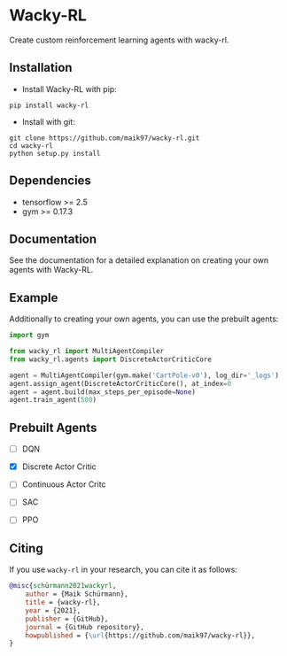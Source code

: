 # Wacky-RL

Create custom reinforcement learning agents with wacky-rl.

## Installation

- Install Wacky-RL with pip:

```
pip install wacky-rl
```

- Install with git:

```
git clone https://github.com/maik97/wacky-rl.git
cd wacky-rl
python setup.py install
```

## Dependencies

- tensorflow >= 2.5
- gym >= 0.17.3

## Documentation 

See the documentation for a detailed explanation on creating your own agents with Wacky-RL.

## Example

Additionally to creating your own agents, you can use the prebuilt agents:

```python
import gym

from wacky_rl import MultiAgentCompiler
from wacky_rl.agents import DiscreteActorCriticCore

agent = MultiAgentCompiler(gym.make('CartPole-v0'), log_dir='_logs')
agent.assign_agent(DiscreteActorCriticCore(), at_index=0
agent = agent.build(max_steps_per_episode=None)
agent.train_agent(500)
```

## Prebuilt Agents

- [ ] DQN
- [x] Discrete Actor Critic 
- [ ] Continuous Actor Critc
- [ ] SAC
- [ ] PPO


## Citing

If you use `wacky-rl` in your research, you can cite it as follows:

```bibtex
@misc{schürmann2021wackyrl,
    author = {Maik Schürmann},
    title = {wacky-rl},
    year = {2021},
    publisher = {GitHub},
    journal = {GitHub repository},
    howpublished = {\url{https://github.com/maik97/wacky-rl}},
}
```